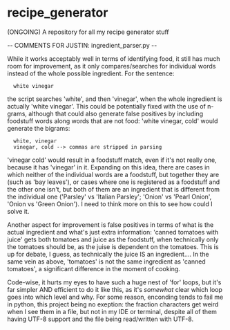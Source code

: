 # recipe_generator
(ONGOING) A repository for all my recipe generator stuff


-- COMMENTS FOR JUSTIN: ingredient_parser.py --

While it works acceptably well in terms of identifying food, it still has much room for improvement, as it only compares/searches for individual words instead of the whole possible ingredient. For the sentence:

      white vinegar

the script searches 'white', and then 'vinegar', when the whole ingredient is actually 'white vinegar'. This could be potentially fixed with the use of n-grams, although that could also generate false positives by including foodstuff words along words that are not food: 'white vinegar, cold' would generate the bigrams:

      white, vinegar
      vinegar, cold --> commas are stripped in parsing
     
'vinegar cold' would result in a foodstuff match, even if it's not really one, because it has 'vinegar' in it. Expanding on this idea, there are cases in which neither of the individual words are a foodstuff, but together they are (such as 'bay leaves'), or cases where one is registered as a foodstuff and the other one isn't, but both of them are an ingredient that is different from the individual one ('Parsley' vs 'Italian Parsley'; 'Onion' vs 'Pearl Onion', 'Onion vs 'Green Onion'). I need to think more on this to see how could I solve it.
      
Another aspect for improvement is false positives in terms of what is the actual ingredient and what's just extra information: 'canned tomatoes with juice' gets both tomatoes and juice as the foodstuff, when technically only the tomatoes should be, as the juise is dependent on the tomatoes. This is up for debate, I guess, as technically the juice IS an ingredient.... In the same vein as above, 'tomatoes' is not the same ingredient as 'canned tomatoes', a significant difference in the moment of cooking.

Code-wise, it hurts my eyes to have such a huge nest of 'for' loops, but it's far simpler AND efficient to do it like this, as it's *somewhat* clear which loop goes into which level and why. For some reason, enconding tends to fail me in python, this project being no exeption: the fraction characters get weird when I see them in a file, but not in my IDE or terminal, despite all of them having UTF-8 support and the file being read/written with UTF-8.




